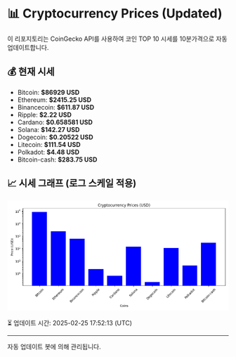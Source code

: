 
# 📊 Cryptocurrency Prices (Updated)

이 리포지토리는 CoinGecko API를 사용하여 코인 TOP 10 시세를 10분가격으로 자동 업데이트합니다.

## 💰 현재 시세
- Bitcoin: **$86929 USD**
- Ethereum: **$2415.25 USD**
- Binancecoin: **$611.87 USD**
- Ripple: **$2.22 USD**
- Cardano: **$0.658581 USD**
- Solana: **$142.27 USD**
- Dogecoin: **$0.20522 USD**
- Litecoin: **$111.54 USD**
- Polkadot: **$4.48 USD**
- Bitcoin-cash: **$283.75 USD**

## 📈 시세 그래프 (로그 스케일 적용)
![Crypto Prices](crypto_prices.png)

⏳ 업데이트 시간: 2025-02-25 17:52:13 (UTC)

---
자동 업데이트 봇에 의해 관리됩니다.
